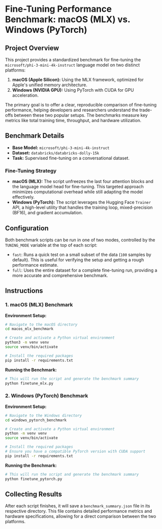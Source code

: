 # Fine-Tuning Performance Benchmark: macOS (MLX) vs. Windows (PyTorch)

## Project Overview

This project provides a standardized benchmark for fine-tuning the `microsoft/phi-3-mini-4k-instruct` language model on two distinct platforms:

1.  **macOS (Apple Silicon):** Using the MLX framework, optimized for Apple's unified memory architecture.
2.  **Windows (NVIDIA GPU):** Using PyTorch with CUDA for GPU acceleration.

The primary goal is to offer a clear, reproducible comparison of fine-tuning performance, helping developers and researchers understand the trade-offs between these two popular setups. The benchmarks measure key metrics like total training time, throughput, and hardware utilization.

## Benchmark Details

-   **Base Model:** `microsoft/phi-3-mini-4k-instruct`
-   **Dataset:** `databricks/databricks-dolly-15k`
-   **Task:** Supervised fine-tuning on a conversational dataset.

### Fine-Tuning Strategy

-   **macOS (MLX):** The script unfreezes the last four attention blocks and the language model head for fine-tuning. This targeted approach minimizes computational overhead while still adapting the model effectively.
-   **Windows (PyTorch):** The script leverages the Hugging Face `Trainer` API, a high-level utility that handles the training loop, mixed-precision (BF16), and gradient accumulation.

## Configuration

Both benchmark scripts can be run in one of two modes, controlled by the `TUNING_MODE` variable at the top of each script:

-   `fast`: Runs a quick test on a small subset of the data (`100` samples by default). This is useful for verifying the setup and getting a rough performance estimate.
-   `full`: Uses the entire dataset for a complete fine-tuning run, providing a more accurate and comprehensive benchmark.

## Instructions

### 1. macOS (MLX) Benchmark

**Environment Setup:**

```bash
# Navigate to the macOS directory
cd macos_mlx_benchmark

# Create and activate a Python virtual environment
python3 -m venv venv
source venv/bin/activate

# Install the required packages
pip install -r requirements.txt
```

**Running the Benchmark:**

```bash
# This will run the script and generate the benchmark summary
python finetune_mlx.py
```

### 2. Windows (PyTorch) Benchmark

**Environment Setup:**

```bash
# Navigate to the Windows directory
cd windows_pytorch_benchmark

# Create and activate a Python virtual environment
python -m venv venv
source venv/bin/activate

# Install the required packages
# Ensure you have a compatible PyTorch version with CUDA support
pip install -r requirements.txt
```

**Running the Benchmark:**

```bash
# This will run the script and generate the benchmark summary
python finetune_pytorch.py
```

## Collecting Results

After each script finishes, it will save a `benchmark_summary.json` file in its respective directory. This file contains detailed performance metrics and hardware specifications, allowing for a direct comparison between the two platforms.